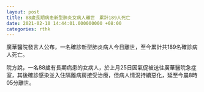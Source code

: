 ```yaml
---
layout: post
title: 88歲長期病患新型肺炎女病人離世　累計189人死亡
date: 2021-02-10 14:44:01.000000000 +08:00
categories: rthk
---
```


廣華醫院發言人公布，一名確診新型肺炎病人今日離世，至今累計共189名確診病人死亡。

院方說，一名88歲有長期病患的女病人，於上月25日因氣促被送往廣華醫院急症室，其後確診感染並入住隔離病房接受治療，但病人情況持續惡化，延至今晨8時05分離世。
